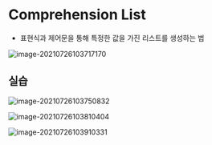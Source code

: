 # Comprehension List 

- 표현식과 제어문을 통해 특정한 값을 가진 리스트를 생성하는 법

![image-20210726103717170](C:\Users\tmddu\AppData\Roaming\Typora\typora-user-images\image-20210726103717170.png)

 

## 실습

![image-20210726103750832](C:\Users\tmddu\AppData\Roaming\Typora\typora-user-images\image-20210726103750832.png)



![image-20210726103810404](C:\Users\tmddu\AppData\Roaming\Typora\typora-user-images\image-20210726103810404.png)

![image-20210726103910331](C:\Users\tmddu\AppData\Roaming\Typora\typora-user-images\image-20210726103910331.png)

